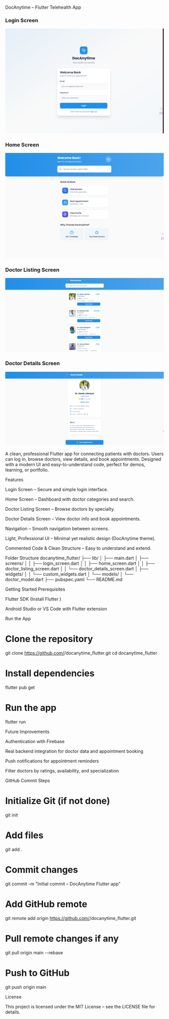 DocAnytime – Flutter Telehealth App

### Login Screen
![Login Screen](assets/login.png)

### Home Screen
![Home Screen](assets/Home.png)

### Doctor Listing Screen
![Doctor Listing Screen](assets/doctorlisting.png)

### Doctor Details Screen
![Doctor Details Screen](assets/doctordetails.png)

A clean, professional Flutter app for connecting patients with doctors. Users can log in, browse doctors, view details, and book appointments. Designed with a modern UI and easy-to-understand code, perfect for demos, learning, or portfolio.

Features

Login Screen – Secure and simple login interface.

Home Screen – Dashboard with doctor categories and search.

Doctor Listing Screen – Browse doctors by specialty.

Doctor Details Screen – View doctor info and book appointments.

Navigation – Smooth navigation between screens.

Light, Professional UI – Minimal yet realistic design (DocAnytime theme).

Commented Code & Clean Structure – Easy to understand and extend.

Folder Structure
docanytime_flutter/
├── lib/
│   ├── main.dart
│   ├── screens/
│   │   ├── login_screen.dart
│   │   ├── home_screen.dart
│   │   ├── doctor_listing_screen.dart
│   │   └── doctor_details_screen.dart
│   ├── widgets/
│   │   └── custom_widgets.dart
│   └── models/
│       └── doctor_model.dart
├── pubspec.yaml
└── README.md

Getting Started
Prerequisites

Flutter SDK (Install Flutter
)

Android Studio or VS Code with Flutter extension

Run the App
# Clone the repository
git clone https://github.com/<your-username>/docanytime_flutter.git
cd docanytime_flutter

# Install dependencies
flutter pub get

# Run the app
flutter run

Future Improvements

Authentication with Firebase

Real backend integration for doctor data and appointment booking

Push notifications for appointment reminders

Filter doctors by ratings, availability, and specialization

GitHub Commit Steps
# Initialize Git (if not done)
git init

# Add files
git add .

# Commit changes
git commit -m "Initial commit – DocAnytime Flutter app"

# Add GitHub remote
git remote add origin https://github.com/<your-username>/docanytime_flutter.git

# Pull remote changes if any
git pull origin main --rebase

# Push to GitHub
git push origin main

License

This project is licensed under the MIT License – see the LICENSE
 file for details.
